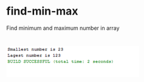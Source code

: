 # find-min-max
Find minimum and maximum number in array
#
![](https://github.com/lvcc-dsa/Students/blob/master/BSIS/Pangan-Sarah/find-min-max/FindMinMax.png)
